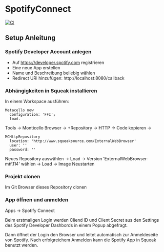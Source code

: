 # SpotifyConnect

[![CI](https://github.com/hpi-swa-teaching/SpotifyConnect/workflows/CI/badge.svg)](https://github.com/hpi-swa-teaching/SpotifyConnect/actions)

## Setup Anleitung
### Spotify Developer Account anlegen
- Auf https://developer.spotify.com registrieren
- Eine neue App erstellen
- Name und Beschreibung beliebig wählen
- Redirect URI hinzufügen: http://localhost:8080/callback

### Abhängigkeiten in Squeak installieren

In einem Workspace ausführen:
```
Metacello new
  configuration: 'FFI';
  load.
```

Tools -> Monticello Browser -> +Repository -> HTTP -> Code kopieren ->
```
MCHttpRepository
  location: 'http://www.squeaksource.com/ExternalWebBrowser'
  user: ''
  password: ''
```

Neues Repository auswählen -> Load -> Version 'ExternalWebBrowser-mtf.114' wählen -> Load -> Image Neustarten

### Projekt clonen
Im Git Browser dieses Repository clonen

### App öffnen und anmelden

Apps -> Spotify Connect

Beim erstmaligen Login werden Cliend ID und Client Secret aus den Settings des Spotify Developer Dashbords in einem Popup abgefragt.

Dann öffnet der Login den Browser und leitet automatisch zur Anmeldeseite von Spotify. Nach erfolgreichem Anmelden kann die Spotify App in Squeak benutzt werden.
